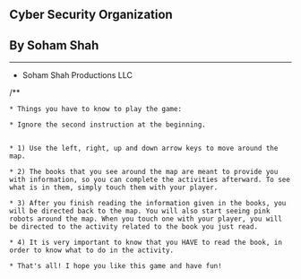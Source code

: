 ## Cyber Security Organization
## By Soham Shah

___

   * Soham Shah Productions LLC
   
   
   
   /**
   
    * Things you have to know to play the game:
    
    * Ignore the second instruction at the beginning.
    
    
    * 1) Use the left, right, up and down arrow keys to move around the map.

    * 2) The books that you see around the map are meant to provide you with information, so you can complete the activities afterward. To see what is in them, simply touch them with your player.

    * 3) After you finish reading the information given in the books, you will be directed back to the map. You will also start seeing pink robots around the map. When you touch one with your player, you will be directed to the activity related to the book you just read.

    * 4) It is very important to know that you HAVE to read the book, in order to know what to do in the activity.
    
    * That's all! I hope you like this game and have fun!


